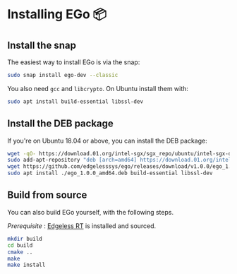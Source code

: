 # Installing EGo 📦

## Install the snap
The easiest way to install EGo is via the snap:
```bash
sudo snap install ego-dev --classic
```

You also need `gcc` and `libcrypto`. On Ubuntu install them with:
```bash
sudo apt install build-essential libssl-dev
```

## Install the DEB package
If you're on Ubuntu 18.04 or above, you can install the DEB package:
```bash
wget -qO- https://download.01.org/intel-sgx/sgx_repo/ubuntu/intel-sgx-deb.key | sudo apt-key add
sudo add-apt-repository "deb [arch=amd64] https://download.01.org/intel-sgx/sgx_repo/ubuntu `lsb_release -cs` main"
wget https://github.com/edgelesssys/ego/releases/download/v1.0.0/ego_1.0.0_amd64.deb
sudo apt install ./ego_1.0.0_amd64.deb build-essential libssl-dev
```

## Build from source
You can also build EGo yourself, with the following steps.

*Prerequisite* : [Edgeless RT](https://github.com/edgelesssys/edgelessrt) is installed and sourced.

```bash
mkdir build
cd build
cmake ..
make
make install
```
